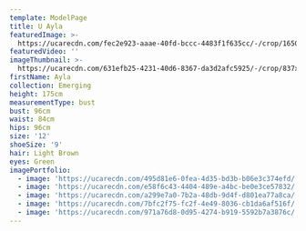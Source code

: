 ```yaml
---
template: ModelPage
title: U Ayla
featuredImage: >-
  https://ucarecdn.com/fec2e923-aaae-40fd-bccc-4483f1f635cc/-/crop/1650x909/0,0/-/preview/
featuredVideo: ''
imageThumbnail: >-
  https://ucarecdn.com/631efb25-4231-40d6-8367-da3d2afc5925/-/crop/837x1249/0,0/-/preview/
firstName: Ayla
collection: Emerging
height: 175cm
measurementType: bust
bust: 96cm
waist: 84cm
hips: 96cm
size: '12'
shoeSize: '9'
hair: Light Brown
eyes: Green
imagePortfolio:
  - image: 'https://ucarecdn.com/495d81e6-0fea-4d35-bd3b-b06e3c374efd/'
  - image: 'https://ucarecdn.com/e58f6c43-4404-489e-a4bc-be0e3ce57832/'
  - image: 'https://ucarecdn.com/a299e7a0-7b2a-48db-9d4f-d801ea77a8ca/'
  - image: 'https://ucarecdn.com/7bfc2f75-fc2f-4e49-8036-cb1da6af516f/'
  - image: 'https://ucarecdn.com/971a76d8-0d95-4274-b919-5592b7a3876c/'
---
```


